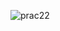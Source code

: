 ![prac22](https://cloud.githubusercontent.com/assets/17008990/13328657/dc2140ac-dc15-11e5-9d16-c96528f20d7c.PNG)
